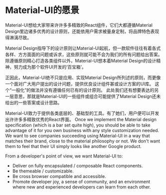 # Material-UI的愿景

<p class="description">Material-UI想给大家带来许许多多精致的React组件，它们大都遵循Material Design里边诸多优秀的设计原则，还能依用户需求被量身定制，将品牌特色表现得淋漓尽致。</p>

Material Design指导下的设计原则让Material-UI起航，但一款软件往往有着各式各样、方方面面的问题或诉求，这些原则就可能不会为我们的所有问题给出答案。 除遵循原则精心打造各类组件以外，Material-UI想本着Material Design的设计精神，努力成为那个软件UI开发的‘百宝箱’。

正因此，Material-UI绝不只是应用、实现Material Design所列述的原则，而更像一个面对广大用户提出的设计问题，提供优良设计组件甚或设计方案的UI库。 这个“一般化”的做法并没有遵循任何已有的设计原则。 此处我们还有想要表达的另一层意思，那就是Material-UI的一些组件或组合可能提供了Material Design还未给出的一些答案或设计思路。

Material-UI致力于提供各类底层的、基础型的工具。有了她们，用户便可以开发出许许多多精致优秀的React界面。 Once we implement the Material design specification (which is a bar set quite high), you should be able to take advantage of it for you own business with any style customization needed. We want to see companies succeeding using Material-UI in a way that matches their brand, close to the material philosophy or not. We don't want them to feel that their UI simply looks like another Google product.

From a developer's point of view, we want Material-UI to:

- Deliver on fully encapsulated / composable React components.
- Be themeable / customizable.
- Be cross browser compatible and accessible.
- Promote developer joy, a sense of community, and an environment where new and experienced developers can learn from each other.